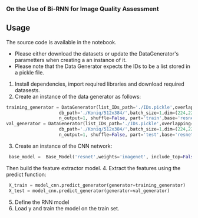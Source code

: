 ### On the Use of Bi-RNN for Image Quality Assessment

## Usage
The source code is available in the notebook.
* Please either download the datasets or update the DataGenerator's parametters when creating a an instance of it.
* Please note that the Data Generator expects the IDs to be a list stored in a pickle file.

1. Install dependencies, import required libraries and download required datasests.
2. Create an instance of the data generator as follows:
 ```python 
 training_generator = DataGenerator(list_IDs_path='./IDs.pickle',overlapping=0,
                     db_path='./Koniq/512x384/',batch_size=1,dim=(224,224), n_channels=3,
                     n_output=1, shuffle=False, part='train',base='resnet')
 val_generator = DataGenerator(list_IDs_path='./IDs.pickle',overlapping=0,
                     db_path='./Koniq/512x384/',batch_size=1,dim=(224,224), n_channels=3,
                     n_output=1, shuffle=False, part='test',base='resnet')
```
3. Create an instance of the CNN network:  
```python 
 base_model =  Base_Model('resnet',weights='imagenet', include_top=False, input_shape=(224, 224, 3))     
```
Then build the feature extractor model.
4. Extract the features using the predict function:
```python
 X_train = model_cnn.predict_generator(generator=training_generator)
 X_test = model_cnn.predict_generator(generator=val_generator)
```
5. Define the RNN model
6. Load y and train the model on the train set.

